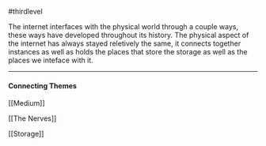 #thirdlevel 


The internet interfaces with the physical world through a couple ways, these ways have developed throughout its history. The physical aspect of the internet has always stayed reletively the same, it connects together instances as well as holds the places that store the storage as well as the places we inteface with it.


---

#### Connecting Themes

[[Medium]]

[[The Nerves]]

[[Storage]]
